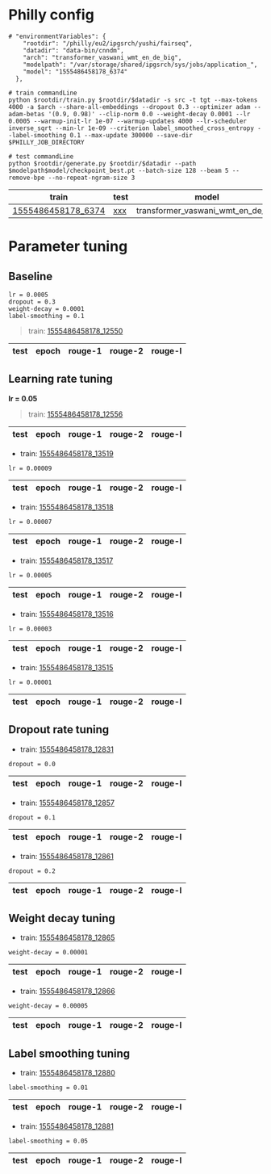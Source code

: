 # Philly config

```
# "environmentVariables": {
    "rootdir": "/philly/eu2/ipgsrch/yushi/fairseq",
    "datadir": "data-bin/cnndm",
    "arch": "transformer_vaswani_wmt_en_de_big",
    "modelpath": "/var/storage/shared/ipgsrch/sys/jobs/application_",
    "model": "1555486458178_6374"
  },

# train commandLine
python $rootdir/train.py $rootdir/$datadir -s src -t tgt --max-tokens 4000 -a $arch --share-all-embeddings --dropout 0.3 --optimizer adam --adam-betas '(0.9, 0.98)' --clip-norm 0.0 --weight-decay 0.0001 --lr 0.0005 --warmup-init-lr 1e-07 --warmup-updates 4000 --lr-scheduler inverse_sqrt --min-lr 1e-09 --criterion label_smoothed_cross_entropy --label-smoothing 0.1 --max-update 300000 --save-dir $PHILLY_JOB_DIRECTORY

# test commandLine
python $rootdir/generate.py $rootdir/$datadir --path $modelpath$model/checkpoint_best.pt --batch-size 128 --beam 5 --remove-bpe --no-repeat-ngram-size 3
```
| train | test | model | result |
| --- | --- | --- | --- |
| [1555486458178_6374](https://philly/#/job/eu2/ipgsrch/1555486458178_6374) | [xxx](https://philly/#/job/eu2/ipgsrch/xxx) | transformer_vaswani_wmt_en_de_big | xxx |


# Parameter tuning


## Baseline

```
lr = 0.0005
dropout = 0.3
weight-decay = 0.0001
label-smoothing = 0.1
```
> train: [1555486458178_12550](https://philly/#/job/eu2/ipgsrch/1555486458178_12550)

| test | epoch | rouge-1 | rouge-2 | rouge-l | 
| --- | --- | --- | --- | --- |


## Learning rate tuning

**lr = 0.05**
> train: [1555486458178_12556](https://philly/#/job/eu2/ipgsrch/1555486458178_12556)

| test | epoch | rouge-1 | rouge-2 | rouge-l | 
| --- | --- | --- | --- | --- |

* train: [1555486458178_13519](https://philly/#/job/eu2/ipgsrch/1555486458178_13519)
```
lr = 0.00009
```
| test | epoch | rouge-1 | rouge-2 | rouge-l | 
| --- | --- | --- | --- | --- |

* train: [1555486458178_13518](https://philly/#/job/eu2/ipgsrch/1555486458178_13518)
```
lr = 0.00007
```
| test | epoch | rouge-1 | rouge-2 | rouge-l | 
| --- | --- | --- | --- | --- |

* train: [1555486458178_13517](https://philly/#/job/eu2/ipgsrch/1555486458178_13517)
```
lr = 0.00005
```
| test | epoch | rouge-1 | rouge-2 | rouge-l | 
| --- | --- | --- | --- | --- |

* train: [1555486458178_13516](https://philly/#/job/eu2/ipgsrch/1555486458178_13516)
```
lr = 0.00003
```
| test | epoch | rouge-1 | rouge-2 | rouge-l | 
| --- | --- | --- | --- | --- |

* train: [1555486458178_13515](https://philly/#/job/eu2/ipgsrch/1555486458178_13515)
```
lr = 0.00001
```
| test | epoch | rouge-1 | rouge-2 | rouge-l | 
| --- | --- | --- | --- | --- |


## Dropout rate tuning

* train: [1555486458178_12831](https://philly/#/job/eu2/ipgsrch/1555486458178_12831)
```
dropout = 0.0
```
| test | epoch | rouge-1 | rouge-2 | rouge-l | 
| --- | --- | --- | --- | --- |

* train: [1555486458178_12857](https://philly/#/job/eu2/ipgsrch/1555486458178_12857)
```
dropout = 0.1
```
| test | epoch | rouge-1 | rouge-2 | rouge-l | 
| --- | --- | --- | --- | --- |

* train: [1555486458178_12861](https://philly/#/job/eu2/ipgsrch/1555486458178_12861)
```
dropout = 0.2
```
| test | epoch | rouge-1 | rouge-2 | rouge-l | 
| --- | --- | --- | --- | --- |


## Weight decay tuning

* train: [1555486458178_12865](https://philly/#/job/eu2/ipgsrch/1555486458178_12865)
```
weight-decay = 0.00001
```
| test | epoch | rouge-1 | rouge-2 | rouge-l | 
| --- | --- | --- | --- | --- |

* train: [1555486458178_12866](https://philly/#/job/eu2/ipgsrch/1555486458178_12866)
```
weight-decay = 0.00005
```
| test | epoch | rouge-1 | rouge-2 | rouge-l | 
| --- | --- | --- | --- | --- |


## Label smoothing tuning

* train: [1555486458178_12880](https://philly/#/job/eu2/ipgsrch/1555486458178_12880)
```
label-smoothing = 0.01
```
| test | epoch | rouge-1 | rouge-2 | rouge-l | 
| --- | --- | --- | --- | --- |

* train: [1555486458178_12881](https://philly/#/job/eu2/ipgsrch/1555486458178_12881)
```
label-smoothing = 0.05
```
| test | epoch | rouge-1 | rouge-2 | rouge-l | 
| --- | --- | --- | --- | --- |



